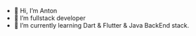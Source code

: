 - 👋 Hi, I’m Anton
- 👀 I’m fullstack developer
- 🌱 I’m currently learning Dart & Flutter & Java BackEnd stack.

<!---
Tony-Stars/Tony-Stars is a ✨ special ✨ repository because its `README.md` (this file) appears on your GitHub profile.
You can click the Preview link to take a look at your changes.
--->
